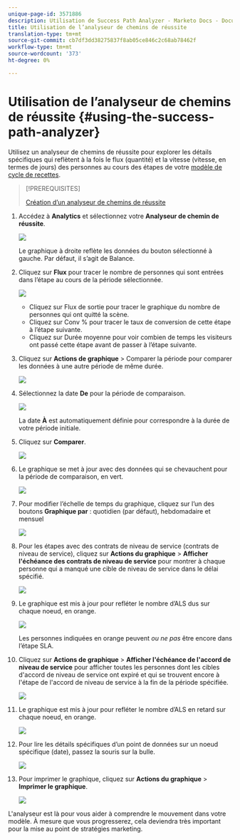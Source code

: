 ```yaml
---
unique-page-id: 3571886
description: Utilisation de Success Path Analyzer - Marketo Docs - Documentation du produit
title: Utilisation de l’analyseur de chemins de réussite
translation-type: tm+mt
source-git-commit: cb7df3dd38275837f8ab05ce846c2c68ab78462f
workflow-type: tm+mt
source-wordcount: '373'
ht-degree: 0%

---
```



# Utilisation de l’analyseur de chemins de réussite {#using-the-success-path-analyzer}

Utilisez un analyseur de chemins de réussite pour explorer les détails spécifiques qui reflètent à la fois le flux (quantité) et la vitesse (vitesse, en termes de jours) des personnes au cours des étapes de votre [modèle de cycle de recettes](/help/marketo/product-docs/reporting/revenue-cycle-analytics/revenue-cycle-models/understanding-revenue-models.md).

>[!PREREQUISITES]
>
>[Création d’un analyseur de chemins de réussite](/help/marketo/product-docs/reporting/revenue-cycle-analytics/revenue-cycle-models/create-a-success-path-analyzer.md)

1. Accédez à **Analytics** et sélectionnez votre **Analyseur de chemin de réussite**.

   ![](assets/image2015-6-12-17-3a23-3a53.png)

   Le graphique à droite reflète les données du bouton sélectionné à gauche. Par défaut, il s’agit de Balance.

1. Cliquez sur **Flux** pour tracer le nombre de personnes qui sont entrées dans l’étape au cours de la période sélectionnée.

   ![](assets/image2015-6-12-17-3a30-3a52.png)

   * Cliquez sur Flux de sortie pour tracer le graphique du nombre de personnes qui ont quitté la scène.
   * Cliquez sur Conv % pour tracer le taux de conversion de cette étape à l’étape suivante.
   * Cliquez sur Durée moyenne pour voir combien de temps les visiteurs ont passé cette étape avant de passer à l’étape suivante.

1. Cliquez sur **Actions de graphique** > Comparer la période pour comparer les données à une autre période de même durée.

   ![](assets/image2015-6-12-17-3a39-3a15.png)

1. Sélectionnez la date **De** pour la période de comparaison.

   ![](assets/image2015-6-12-17-3a43-3a49.png)

   La date **À** est automatiquement définie pour correspondre à la durée de votre période initiale.

1. Cliquez sur **Comparer**.

   ![](assets/image2015-6-12-17-3a44-3a8.png)

1. Le graphique se met à jour avec des données qui se chevauchent pour la période de comparaison, en vert.

   ![](assets/image2015-6-12-17-3a46-3a16.png)

1. Pour modifier l’échelle de temps du graphique, cliquez sur l’un des boutons **Graphique par** : quotidien (par défaut), hebdomadaire et mensuel

   ![](assets/image2015-6-12-17-3a46-3a55.png)

1. Pour les étapes avec des contrats de niveau de service (contrats de niveau de service), cliquez sur **Actions du graphique** > **Afficher l&#39;échéance des contrats de niveau de service** pour montrer à chaque personne qui a manqué une cible de niveau de service dans le délai spécifié.

   ![](assets/image2015-6-12-17-3a49-3a23.png)

1. Le graphique est mis à jour pour refléter le nombre d’ALS dus sur chaque noeud, en orange.

   ![](assets/image2015-6-12-17-3a50-3a16.png)

   Les personnes indiquées en orange peuvent *ou ne pas* être encore dans l’étape SLA.

1. Cliquez sur **Actions de graphique** > **Afficher l&#39;échéance de l&#39;accord de niveau de service** pour afficher toutes les personnes dont les cibles d&#39;accord de niveau de service ont expiré et qui se trouvent encore à l&#39;étape de l&#39;accord de niveau de service à la fin de la période spécifiée.

   ![](assets/image2015-6-12-17-3a51-3a39.png)

1. Le graphique est mis à jour pour refléter le nombre d’ALS en retard sur chaque noeud, en orange.

   ![](assets/image2015-6-12-17-3a52-3a17.png)

1. Pour lire les détails spécifiques d’un point de données sur un noeud spécifique (date), passez la souris sur la bulle.

   ![](assets/image2015-6-12-17-3a52-3a49.png)

1. Pour imprimer le graphique, cliquez sur **Actions du graphique** > **Imprimer le graphique**.

   ![](assets/image2015-6-12-17-3a53-3a34.png)

L&#39;analyseur est là pour vous aider à comprendre le mouvement dans votre modèle. À mesure que vous progresserez, cela deviendra très important pour la mise au point de stratégies marketing.
